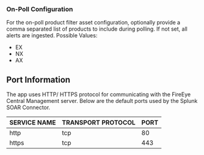 ### On-Poll Configuration

For the on-poll product filter asset configuration, optionally provide a comma separated list of
products to include during polling. If not set, all alerts are ingested. Possible Values:

- EX
- NX
- AX

## Port Information

The app uses HTTP/ HTTPS protocol for communicating with the FireEye Central Management server.
Below are the default ports used by the Splunk SOAR Connector.

| SERVICE NAME | TRANSPORT PROTOCOL | PORT |
|--------------|--------------------|------|
| http | tcp | 80 |
| https | tcp | 443 |
